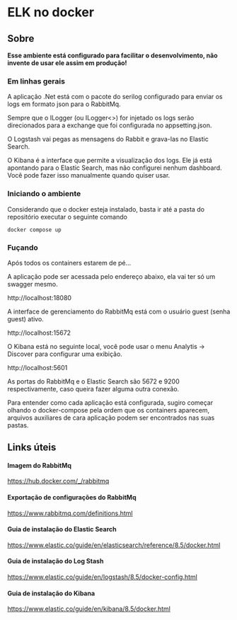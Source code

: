 # ELK no docker

## Sobre

**Esse ambiente está configurado para facilitar o desenvolvimento, não invente de usar ele assim em produção!**

### Em linhas gerais

A aplicação .Net está com o pacote do serilog configurado para enviar os logs em formato json para o RabbitMq.

Sempre que o ILogger (ou ILogger<>) for injetado os logs serão direcionados para a exchange que foi configurada no appsetting.json.

O Logstash vai pegas as mensagens do Rabbit e grava-las no Elastic Search.

O Kibana é a interface que permite a visualização dos logs.
Ele já está apontando para o Elastic Search, mas não configurei nenhum dashboard. Você pode fazer isso manualmente quando quiser usar.



### Iniciando o ambiente
Considerando que o docker esteja instalado, basta ir até a pasta do repositório executar o seguinte comando
```
docker compose up
```

### Fuçando
Após todos os containers estarem de pé...

A aplicação pode ser acessada pelo endereço abaixo, ela vai ter só um swagger mesmo.

http://localhost:18080

A interface de gerenciamento do RabbitMq está com o usuário guest (senha guest) ativo.

http://localhost:15672

O Kibana está no seguinte local, você pode usar o menu Analytis -> Discover para configurar uma exibição.

http://localhost:5601

As portas do RabbitMq e o Elastic Search são 5672 e 9200 respectivamente, caso queira fazer alguma outra conexão.

Para entender como cada aplicação está configurada, sugiro começar olhando o docker-compose pela ordem que os containers aparecem, arquivos auxiliares de cara aplicação podem ser encontrados nas suas pastas.

## Links úteis

#### Imagem do RabbitMq
https://hub.docker.com/_/rabbitmq

#### Exportação de configurações do RabbitMq
https://www.rabbitmq.com/definitions.html

#### Guia de instalação do Elastic Search
https://www.elastic.co/guide/en/elasticsearch/reference/8.5/docker.html

#### Guia de instalação do Log Stash
https://www.elastic.co/guide/en/logstash/8.5/docker-config.html

#### Guia de instalação do Kibana
https://www.elastic.co/guide/en/kibana/8.5/docker.html